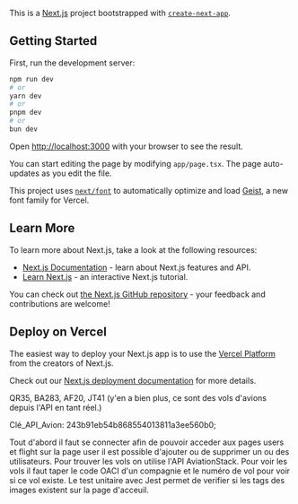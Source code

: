 This is a [Next.js](https://nextjs.org) project bootstrapped with [`create-next-app`](https://nextjs.org/docs/app/api-reference/cli/create-next-app).

## Getting Started

First, run the development server:

```bash
npm run dev
# or
yarn dev
# or
pnpm dev
# or
bun dev
```

Open [http://localhost:3000](http://localhost:3000) with your browser to see the result.

You can start editing the page by modifying `app/page.tsx`. The page auto-updates as you edit the file.

This project uses [`next/font`](https://nextjs.org/docs/app/building-your-application/optimizing/fonts) to automatically optimize and load [Geist](https://vercel.com/font), a new font family for Vercel.

## Learn More

To learn more about Next.js, take a look at the following resources:

- [Next.js Documentation](https://nextjs.org/docs) - learn about Next.js features and API.
- [Learn Next.js](https://nextjs.org/learn) - an interactive Next.js tutorial.

You can check out [the Next.js GitHub repository](https://github.com/vercel/next.js) - your feedback and contributions are welcome!

## Deploy on Vercel

The easiest way to deploy your Next.js app is to use the [Vercel Platform](https://vercel.com/new?utm_medium=default-template&filter=next.js&utm_source=create-next-app&utm_campaign=create-next-app-readme) from the creators of Next.js.

Check out our [Next.js deployment documentation](https://nextjs.org/docs/app/building-your-application/deploying) for more details.

QR35, BA283, AF20, JT41 (y'en a bien plus, ce sont des vols d'avions depuis l'API en tant réel.)

Clé_API_Avion: 243b91eb54b868554013811a3ee560b0;

Tout d'abord il faut se connecter afin de pouvoir acceder aux pages users et flight sur la page user il est possible d'ajouter ou de supprimer un ou des utilisateurs. Pour trouver les vols on utilise l'API AviationStack. Pour voir les vols il faut taper le code OACI d'un compagnie et le numéro de vol pour voir si ce vol existe. Le test unitaire avec Jest permet de verifier si les tags des images existent sur la page d'acceuil.